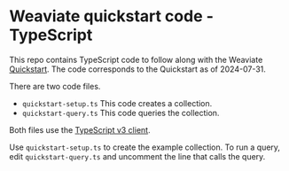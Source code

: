 # Weaviate quickstart code - TypeScript

This repo contains TypeScript code to follow along with the Weaviate
[Quickstart](https://weaviate.io/developers/weaviate/quickstart). The code
corresponds to the Quickstart as of 2024-07-31.

There are two code files.

- `quickstart-setup.ts` This code creates a collection.
- `quickstart-query.ts` This code queries the collection.

Both files use the [TypeScript v3 client](https://weaviate.io/developers/weaviate/client-libraries/typescript/typescript-v3).

Use `quickstart-setup.ts` to create the example collection. To run a query, edit
`quickstart-query.ts` and uncomment the line that calls the query.
